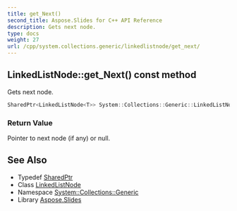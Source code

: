 ```yaml
---
title: get_Next()
second_title: Aspose.Slides for C++ API Reference
description: Gets next node.
type: docs
weight: 27
url: /cpp/system.collections.generic/linkedlistnode/get_next/
---
```

## LinkedListNode::get_Next() const method


Gets next node.

```cpp
SharedPtr<LinkedListNode<T>> System::Collections::Generic::LinkedListNode<T>::get_Next() const
```


### Return Value

Pointer to next node (if any) or null.

## See Also

* Typedef [SharedPtr](../../system/sharedptr/)
* Class [LinkedListNode](./)
* Namespace [System::Collections::Generic](../)
* Library [Aspose.Slides](../../)